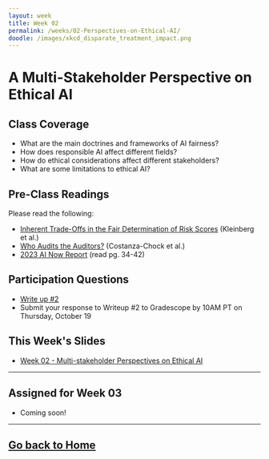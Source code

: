 ```yaml
---
layout: week
title: Week 02
permalink: /weeks/02-Perspectives-on-Ethical-AI/
doodle: /images/xkcd_disparate_treatment_impact.png
---
```


# A Multi-Stakeholder Perspective on Ethical AI

## Class Coverage
* What are the main doctrines and frameworks of AI fairness? 
* How does responsible AI affect different fields? 
* How do ethical considerations affect different stakeholders? 
* What are some limitations to ethical AI? 

## Pre-Class Readings
Please read the following:
* [Inherent Trade-Offs in the Fair Determination of Risk Scores](https://arxiv.org/abs/1609.05807) (Kleinberg et al.)
* [Who Audits the Auditors?](https://www.ajl.org/auditors) (Costanza-Chock et al.)
* [2023 AI Now Report](https://ainowinstitute.org/wp-content/uploads/2023/04/AI-Now-2023-Landscape-Report-FINAL.pdf) (read pg. 34-42)


## Participation Questions
* [Write up #2](https://github.com/deloitte-capstone/responsible-ai/blob/master/notes/week-02/Writeup%20%232.pdf)
* Submit your response to Writeup #2 to Gradescope by 10AM PT on Thursday, October 19

## This Week's Slides
* [Week 02 - Multi-stakeholder Perspectives on Ethical AI](https://github.com/deloitte-capstone/responsible-ai/blob/master/notes/week-02/Week%202%20A%20Multi-Stakeholder%20Perspective%20on%20Ethical%20AI.pdf)

---

## Assigned for Week 03
* Coming soon!

---
[Go back to Home](https://deloitte-capstone.github.io/responsible-ai/)
---
